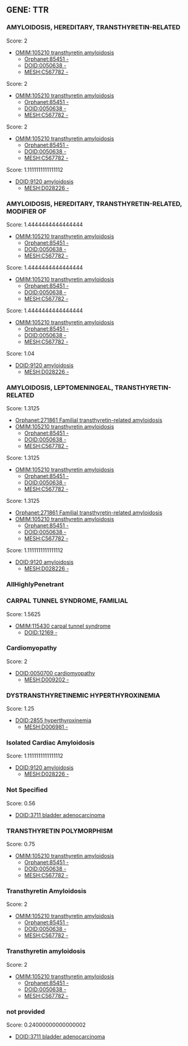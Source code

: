 
## GENE: TTR

### AMYLOIDOSIS, HEREDITARY, TRANSTHYRETIN-RELATED

Score: 2

 * [OMIM:105210 transthyretin amyloidosis](http://beta.monarchinitiative.org/disease/OMIM:105210)
    * [Orphanet:85451 -](http://beta.monarchinitiative.org/disease/Orphanet:85451)
    * [DOID:0050638 -](http://beta.monarchinitiative.org/disease/DOID:0050638)
    * [MESH:C567782 -](http://beta.monarchinitiative.org/disease/MESH:C567782)

Score: 2

 * [OMIM:105210 transthyretin amyloidosis](http://beta.monarchinitiative.org/disease/OMIM:105210)
    * [Orphanet:85451 -](http://beta.monarchinitiative.org/disease/Orphanet:85451)
    * [DOID:0050638 -](http://beta.monarchinitiative.org/disease/DOID:0050638)
    * [MESH:C567782 -](http://beta.monarchinitiative.org/disease/MESH:C567782)

Score: 2

 * [OMIM:105210 transthyretin amyloidosis](http://beta.monarchinitiative.org/disease/OMIM:105210)
    * [Orphanet:85451 -](http://beta.monarchinitiative.org/disease/Orphanet:85451)
    * [DOID:0050638 -](http://beta.monarchinitiative.org/disease/DOID:0050638)
    * [MESH:C567782 -](http://beta.monarchinitiative.org/disease/MESH:C567782)

Score: 1.1111111111111112

 * [DOID:9120 amyloidosis](http://beta.monarchinitiative.org/disease/DOID:9120)
    * [MESH:D028226 -](http://beta.monarchinitiative.org/disease/MESH:D028226)

### AMYLOIDOSIS, HEREDITARY, TRANSTHYRETIN-RELATED, MODIFIER OF

Score: 1.4444444444444444

 * [OMIM:105210 transthyretin amyloidosis](http://beta.monarchinitiative.org/disease/OMIM:105210)
    * [Orphanet:85451 -](http://beta.monarchinitiative.org/disease/Orphanet:85451)
    * [DOID:0050638 -](http://beta.monarchinitiative.org/disease/DOID:0050638)
    * [MESH:C567782 -](http://beta.monarchinitiative.org/disease/MESH:C567782)

Score: 1.4444444444444444

 * [OMIM:105210 transthyretin amyloidosis](http://beta.monarchinitiative.org/disease/OMIM:105210)
    * [Orphanet:85451 -](http://beta.monarchinitiative.org/disease/Orphanet:85451)
    * [DOID:0050638 -](http://beta.monarchinitiative.org/disease/DOID:0050638)
    * [MESH:C567782 -](http://beta.monarchinitiative.org/disease/MESH:C567782)

Score: 1.4444444444444444

 * [OMIM:105210 transthyretin amyloidosis](http://beta.monarchinitiative.org/disease/OMIM:105210)
    * [Orphanet:85451 -](http://beta.monarchinitiative.org/disease/Orphanet:85451)
    * [DOID:0050638 -](http://beta.monarchinitiative.org/disease/DOID:0050638)
    * [MESH:C567782 -](http://beta.monarchinitiative.org/disease/MESH:C567782)

Score: 1.04

 * [DOID:9120 amyloidosis](http://beta.monarchinitiative.org/disease/DOID:9120)
    * [MESH:D028226 -](http://beta.monarchinitiative.org/disease/MESH:D028226)

### AMYLOIDOSIS, LEPTOMENINGEAL, TRANSTHYRETIN-RELATED

Score: 1.3125

 * [Orphanet:271861 Familial transthyretin-related amyloidosis](http://beta.monarchinitiative.org/disease/Orphanet:271861)
 * [OMIM:105210 transthyretin amyloidosis](http://beta.monarchinitiative.org/disease/OMIM:105210)
    * [Orphanet:85451 -](http://beta.monarchinitiative.org/disease/Orphanet:85451)
    * [DOID:0050638 -](http://beta.monarchinitiative.org/disease/DOID:0050638)
    * [MESH:C567782 -](http://beta.monarchinitiative.org/disease/MESH:C567782)

Score: 1.3125

 * [OMIM:105210 transthyretin amyloidosis](http://beta.monarchinitiative.org/disease/OMIM:105210)
    * [Orphanet:85451 -](http://beta.monarchinitiative.org/disease/Orphanet:85451)
    * [DOID:0050638 -](http://beta.monarchinitiative.org/disease/DOID:0050638)
    * [MESH:C567782 -](http://beta.monarchinitiative.org/disease/MESH:C567782)

Score: 1.3125

 * [Orphanet:271861 Familial transthyretin-related amyloidosis](http://beta.monarchinitiative.org/disease/Orphanet:271861)
 * [OMIM:105210 transthyretin amyloidosis](http://beta.monarchinitiative.org/disease/OMIM:105210)
    * [Orphanet:85451 -](http://beta.monarchinitiative.org/disease/Orphanet:85451)
    * [DOID:0050638 -](http://beta.monarchinitiative.org/disease/DOID:0050638)
    * [MESH:C567782 -](http://beta.monarchinitiative.org/disease/MESH:C567782)

Score: 1.1111111111111112

 * [DOID:9120 amyloidosis](http://beta.monarchinitiative.org/disease/DOID:9120)
    * [MESH:D028226 -](http://beta.monarchinitiative.org/disease/MESH:D028226)

### AllHighlyPenetrant

### CARPAL TUNNEL SYNDROME, FAMILIAL

Score: 1.5625

 * [OMIM:115430 carpal tunnel syndrome](http://beta.monarchinitiative.org/disease/OMIM:115430)
    * [DOID:12169 -](http://beta.monarchinitiative.org/disease/DOID:12169)

### Cardiomyopathy

Score: 2

 * [DOID:0050700 cardiomyopathy](http://beta.monarchinitiative.org/disease/DOID:0050700)
    * [MESH:D009202 -](http://beta.monarchinitiative.org/disease/MESH:D009202)

### DYSTRANSTHYRETINEMIC HYPERTHYROXINEMIA

Score: 1.25

 * [DOID:2855 hyperthyroxinemia](http://beta.monarchinitiative.org/disease/DOID:2855)
    * [MESH:D006981 -](http://beta.monarchinitiative.org/disease/MESH:D006981)

### Isolated Cardiac Amyloidosis

Score: 1.1111111111111112

 * [DOID:9120 amyloidosis](http://beta.monarchinitiative.org/disease/DOID:9120)
    * [MESH:D028226 -](http://beta.monarchinitiative.org/disease/MESH:D028226)

### Not Specified

Score: 0.56

 * [DOID:3711 bladder adenocarcinoma](http://beta.monarchinitiative.org/disease/DOID:3711)

### TRANSTHYRETIN POLYMORPHISM

Score: 0.75

 * [OMIM:105210 transthyretin amyloidosis](http://beta.monarchinitiative.org/disease/OMIM:105210)
    * [Orphanet:85451 -](http://beta.monarchinitiative.org/disease/Orphanet:85451)
    * [DOID:0050638 -](http://beta.monarchinitiative.org/disease/DOID:0050638)
    * [MESH:C567782 -](http://beta.monarchinitiative.org/disease/MESH:C567782)

### Transthyretin Amyloidosis

Score: 2

 * [OMIM:105210 transthyretin amyloidosis](http://beta.monarchinitiative.org/disease/OMIM:105210)
    * [Orphanet:85451 -](http://beta.monarchinitiative.org/disease/Orphanet:85451)
    * [DOID:0050638 -](http://beta.monarchinitiative.org/disease/DOID:0050638)
    * [MESH:C567782 -](http://beta.monarchinitiative.org/disease/MESH:C567782)

### Transthyretin amyloidosis

Score: 2

 * [OMIM:105210 transthyretin amyloidosis](http://beta.monarchinitiative.org/disease/OMIM:105210)
    * [Orphanet:85451 -](http://beta.monarchinitiative.org/disease/Orphanet:85451)
    * [DOID:0050638 -](http://beta.monarchinitiative.org/disease/DOID:0050638)
    * [MESH:C567782 -](http://beta.monarchinitiative.org/disease/MESH:C567782)

### not provided

Score: 0.24000000000000002

 * [DOID:3711 bladder adenocarcinoma](http://beta.monarchinitiative.org/disease/DOID:3711)

